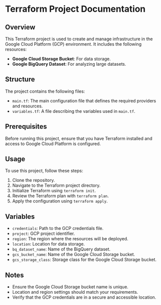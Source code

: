 # Terraform Project Documentation

## Overview

This Terraform project is used to create and manage infrastructure in the Google Cloud Platform (GCP) environment. It includes the following resources:

- **Google Cloud Storage Bucket**: For data storage.
- **Google BigQuery Dataset**: For analyzing large datasets.

## Structure

The project contains the following files:

- `main.tf`: The main configuration file that defines the required providers and resources.
- `variables.tf`: A file describing the variables used in `main.tf`.

## Prerequisites

Before running this project, ensure that you have Terraform installed and access to Google Cloud Platform is configured.

## Usage

To use this project, follow these steps:

1. Clone the repository.
2. Navigate to the Terraform project directory.
3. Initialize Terraform using `terraform init`.
4. Review the Terraform plan with `terraform plan`.
5. Apply the configuration using `terraform apply`.

## Variables

- `credentials`: Path to the GCP credentials file.
- `project`: GCP project identifier.
- `region`: The region where the resources will be deployed.
- `location`: Location for data storage.
- `bq_dataset_name`: Name of the BigQuery dataset.
- `gcs_bucket_name`: Name of the Google Cloud Storage bucket.
- `gcs_storage_class`: Storage class for the Google Cloud Storage bucket.

## Notes

- Ensure the Google Cloud Storage bucket name is unique.
- Location and region settings should match your requirements.
- Verify that the GCP credentials are in a secure and accessible location.

